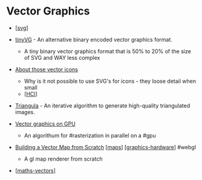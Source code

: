 Vector Graphics
===============

* [[svg]]

* [tinyVG](https://tinyvg.tech/) - An alternative binary encoded vector graphics format.
    * A tiny binary vector graphics format that is 50% to 20% of the size of SVG and WAY less complex

* [About those vector icons](https://www.pushing-pixels.org/2011/11/04/about-those-vector-icons.html)
    * Why is it not possible to use SVG's for icons - they loose detail when small
    * [[HCI]]

* [Triangula](https://github.com/RH12503/Triangula) - An iterative algorithm to generate high-quality triangulated images. 
* [Vector graphics on GPU](https://gasiulis.name/vector-graphics-on-gpu/)
    * An algorithum for #rasterization in parallel on a #gpu

* [Building a Vector Map from Scratch](https://ckochis.com/building-a-vector-map-from-scratch) [[maps]] [[graphics-hardware]] #webgl
    * A gl map renderer from scratch

* [[maths-vectors]]

[//begin]: # "Autogenerated link references for markdown compatibility"
[svg]: svg.md "SVG"
[HCI]: HCI.md "HCI"
[maps]: maps.md "Maps"
[graphics-hardware]: graphics-hardware.md "Graphics Hardware"
[maths-vectors]: maths-vectors.md "Maths Vectors"
[//end]: # "Autogenerated link references"